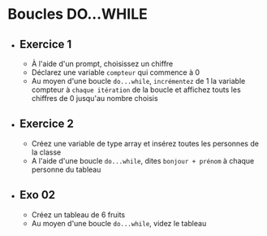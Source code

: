 # Boucles DO...WHILE

- ## Exercice 1

  - À l'aide d'un prompt, choisissez un chiffre
  - Déclarez une variable `compteur` qui commence à 0
  - Au moyen d'une boucle `do...while`, `incrémentez` de 1 la variable compteur à `chaque itération` de la boucle et affichez touts les chiffres de 0 jusqu'au nombre choisis

- ## Exercice 2

  - Créez une variable de type array et insérez toutes les personnes de la classe
  - A l'aide d'une boucle `do...while`, dites `bonjour + prénom` à chaque personne du tableau

- ## Exo 02
  - Créez un tableau de 6 fruits
  - Au moyen d'une boucle `do...while`, videz le tableau
